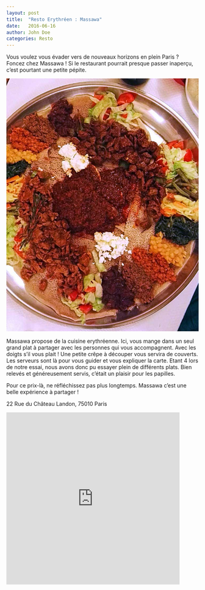 ```yaml
---
layout: post
title:  "Resto Erythréen : Massawa"
date:   2016-06-16
author: John Doe
categories: Resto
---
```


Vous voulez vous évader vers de nouveaux horizons en plein Paris ? Foncez chez Massawa ! Si le restaurant pourrait presque passer inaperçu, c’est pourtant une petite pépite.

![plat-massawa](/images/massawa/Massawa-N01.jpg)

Massawa propose de la cuisine erythréenne. Ici, vous mange dans un seul grand plat à partager avec les personnes qui vous accompagnent. Avec les doigts s’il vous plait ! Une petite crêpe à découper vous servira de couverts. Les serveurs sont là pour vous guider et vous expliquer la carte. Etant 4 lors de notre essai, nous avons donc pu essayer plein de différents plats. Bien relevés et généreusement servis, c’était un plaisir pour les papilles. 

Pour ce prix-là, ne réfléchissez pas plus longtemps. Massawa c’est une belle expérience à partager ! 


22 Rue du Château Landon, 75010 Paris
<iframe src="https://www.google.com/maps/embed?pb=!1m18!1m12!1m3!1d2623.7820132893416!2d2.360790315675193!3d48.881431979289715!2m3!1f0!2f0!3f0!3m2!1i1024!2i768!4f13.1!3m3!1m2!1s0x47e66e71511562ad%3A0xcd2b921b6933ed40!2sMassawa!5e0!3m2!1sfr!2sfr!4v1466352840877" height="450" frameborder="0" style="border:0; width:90%; max-width:600px;" allowfullscreen></iframe>
